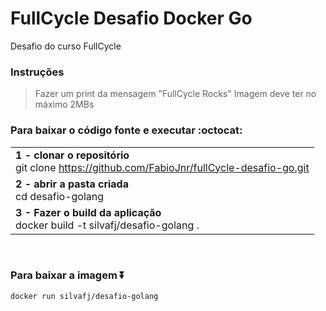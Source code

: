 # FullCycle Desafio Docker Go

Desafio do curso FullCycle

### Instruções

> Fazer um print da mensagem "FullCycle Rocks"
> Imagem deve ter no máximo 2MBs

### Para baixar o código fonte e executar :octocat:

|                                                                                                 |
| ----------------------------------------------------------------------------------------------- |
| **1 - clonar o repositório**<br> git clone https://github.com/FabioJnr/fullCycle-desafio-go.git |
| **2 - abrir a pasta criada**<br> cd desafio-golang                                              |
| **3 - Fazer o build da aplicação**<br> docker build -t silvafj/desafio-golang .                 |

<br/>

### Para baixar a imagem :arrow_double_down:

```
docker run silvafj/desafio-golang

```
